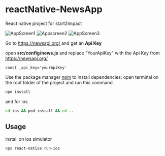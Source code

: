 # reactNative-NewsApp

React native project for start2impact

![AppScreen1](https://user-images.githubusercontent.com/80625942/128499461-72566643-cad2-489d-8884-0a91a7673adb.png)
![Appscreen2](https://user-images.githubusercontent.com/80625942/128499455-6d11f22a-7973-437a-994d-d43e60248732.png)
![AppScreen3](https://user-images.githubusercontent.com/80625942/128499445-b0a0fdda-271e-4585-87a6-dce957b99a7c.png)

Go to https://newsapi.org/ and get an **Api Key**

open **src/config/news.js** and replace "YourApiKey" with the Api Key from https://newsapi.org/ 

```
const _api_key='yourApiKey'

```



Use the package manager [npm](https://www.npmjs.com/) to install dependencies: 
open terminal on the root folder of the project and run this command

```bash
npm install
```

and for ios

```bash
cd ios && pod install && cd ..
```

## Usage

install on ios simulator

```
npx react-native run-ios
```
